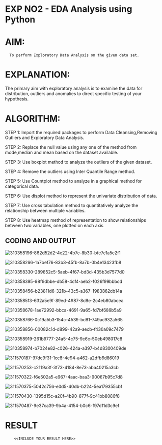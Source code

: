 # EXP NO2 - EDA Analysis using Python

# AIM:
      To perform Exploratory Data Analysis on the given data set.
      
# EXPLANATION:
  The primary aim with exploratory analysis is to examine the data for distribution, outliers and anomalies to direct specific testing of your hypothesis.
  
# ALGORITHM:
STEP 1: Import the required packages to perform Data Cleansing,Removing Outliers and Exploratory Data Analysis.

STEP 2: Replace the null value using any one of the method from mode,median and mean based on the dataset available.

STEP 3: Use boxplot method to analyze the outliers of the given dataset.

STEP 4: Remove the outliers using Inter Quantile Range method.

STEP 5: Use Countplot method to analyze in a graphical method for categorical data.

STEP 6: Use displot method to represent the univariate distribution of data.

STEP 7: Use cross tabulation method to quantitatively analyze the relationship between multiple variables.

STEP 8: Use heatmap method of representation to show relationships between two variables, one plotted on each axis.

## CODING AND OUTPUT
![310358196-862d52d2-4e22-4b7e-8b30-bfe7e1a5e2f1](https://github.com/SriSaiPriyaSenthilvel/EXNO2DS/assets/119475702/4484f5dc-fb53-4ad0-9ac2-b51192acc089)

![310358266-1a7bef76-83b3-45fb-8a7b-0b4e13423fb8](https://github.com/SriSaiPriyaSenthilvel/EXNO2DS/assets/119475702/9644cf24-6b33-4b6d-a1f2-dce77b39ab7d)

![310358330-289852c5-5aeb-4f67-bd3d-435b3d7577d0](https://github.com/SriSaiPriyaSenthilvel/EXNO2DS/assets/119475702/65b3805b-93b2-421b-8252-631ee9ee399a)

![310358395-98f9dbbe-db58-4cf4-aeb2-f026f99bbbcd](https://github.com/SriSaiPriyaSenthilvel/EXNO2DS/assets/119475702/abe2dccc-ef9a-45d7-8c1b-4204bee3ebfe)

![310358456-b23811d6-321b-43c5-a367-1983862db14a](https://github.com/SriSaiPriyaSenthilvel/EXNO2DS/assets/119475702/7c440411-f06f-4b3b-bd8c-bd6745a4ccbc)

![310358513-632a5e9f-89ed-4987-8d8e-2c4eb80abcea](https://github.com/SriSaiPriyaSenthilvel/EXNO2DS/assets/119475702/6896796c-b0fd-47b9-ac71-ea1a0daa4f7e)

![310358678-1ae72992-bbca-4691-9a65-fd7bf686b5a9](https://github.com/SriSaiPriyaSenthilvel/EXNO2DS/assets/119475702/c9484fe2-5176-4f90-bfb1-26f716c11ac7)

![310358766-0c19a5b3-154c-4539-bd81-749ac932a565](https://github.com/SriSaiPriyaSenthilvel/EXNO2DS/assets/119475702/8325c71c-475f-4d90-87f1-9a9c12793e42)

![310358856-00082c1d-d899-42a9-aecb-f430a09c7479](https://github.com/SriSaiPriyaSenthilvel/EXNO2DS/assets/119475702/bb7fdc60-63cf-4bc1-88f9-31f88b93101a)

![310358919-261b9777-24a5-4c75-9c6c-50eb498017c8](https://github.com/SriSaiPriyaSenthilvel/EXNO2DS/assets/119475702/b2daae69-f1e7-4da5-a6cd-8ad42d7ace3e)

![310358974-b7024e82-c026-424a-a397-b4d8300409de](https://github.com/SriSaiPriyaSenthilvel/EXNO2DS/assets/119475702/9ebc7ebf-08e6-46f2-badb-f304e0dc7973)

![311570187-97dc9f31-1cc8-4e94-a462-a2dfb6d86019](https://github.com/SriSaiPriyaSenthilvel/EXNO2DS/assets/119475702/1b30467a-b83a-477a-be7c-4300e8c61622)

![311570253-c2119a3f-3f73-4184-8e73-aba40215a3cb](https://github.com/SriSaiPriyaSenthilvel/EXNO2DS/assets/119475702/9c6db29e-89a0-4c8b-a685-1b080effa848)

![311570322-f6e502a5-e967-4aac-baa3-90067b95c7d8](https://github.com/SriSaiPriyaSenthilvel/EXNO2DS/assets/119475702/773f9bd4-5133-4048-84a6-9756af089373)

![311570375-5042c756-e0d5-40db-b224-5ea179355cbf](https://github.com/SriSaiPriyaSenthilvel/EXNO2DS/assets/119475702/faa43b9c-bea9-4b5d-be57-6d5fc2e01b10)

![311570430-1395d15c-a20f-4b90-877f-9c41bb8086f8](https://github.com/SriSaiPriyaSenthilvel/EXNO2DS/assets/119475702/3f5738ff-b64a-4484-82c1-44556c21f8fa)

![311570487-9e37ca39-9b4a-4154-b0c6-f97df1d3c9ef](https://github.com/SriSaiPriyaSenthilvel/EXNO2DS/assets/119475702/61a853eb-4953-4e2d-8299-353110ab5d19)


# RESULT
        <<INCLUDE YOUR RESULT HERE>>
